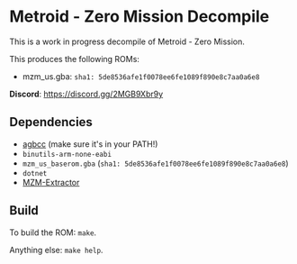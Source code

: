 # Metroid - Zero Mission Decompile

This is a work in progress decompile of Metroid - Zero Mission.

This produces the following ROMs:

- mzm_us.gba: `sha1: 5de8536afe1f0078ee6fe1089f890e8c7aa0a6e8`

**Discord**: https://discord.gg/2MGB9Xbr9y

## Dependencies

- [agbcc](https://github.com/pret/agbcc) (make sure it's in your PATH!)
- `binutils-arm-none-eabi`
- `mzm_us_baserom.gba` (`sha1: 5de8536afe1f0078ee6fe1089f890e8c7aa0a6e8`)
- `dotnet`
- [MZM-Extractor](https://github.com/YohannDR/MZM-Extractor)

## Build

To build the ROM: `make`.

Anything else: `make help`.
